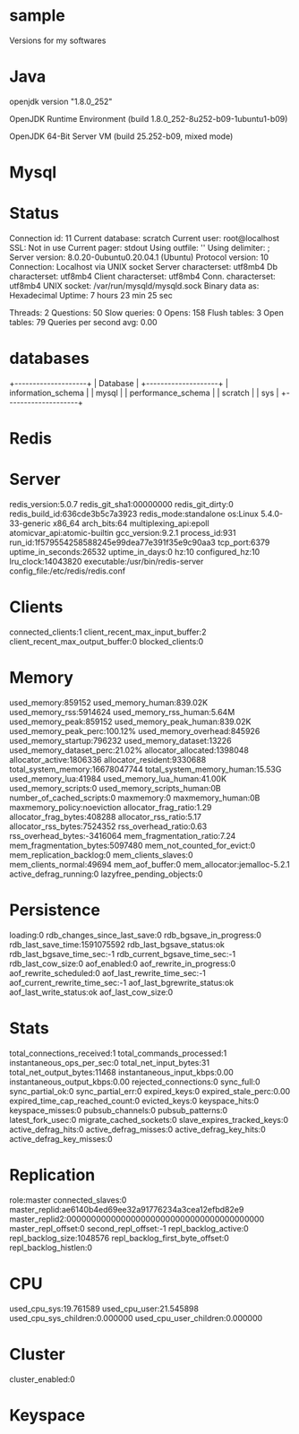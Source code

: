 # sample
Versions for my softwares

# Java

openjdk version "1.8.0_252"

OpenJDK Runtime Environment (build 1.8.0_252-8u252-b09-1ubuntu1-b09)

OpenJDK 64-Bit Server VM (build 25.252-b09, mixed mode)

# Mysql
# Status

Connection id:		11
Current database:	scratch
Current user:		root@localhost
SSL:			Not in use
Current pager:		stdout
Using outfile:		''
Using delimiter:	;
Server version:		8.0.20-0ubuntu0.20.04.1 (Ubuntu)
Protocol version:	10
Connection:		Localhost via UNIX socket
Server characterset:	utf8mb4
Db     characterset:	utf8mb4
Client characterset:	utf8mb4
Conn.  characterset:	utf8mb4
UNIX socket:		/var/run/mysqld/mysqld.sock
Binary data as:		Hexadecimal
Uptime:			7 hours 23 min 25 sec

Threads: 2  Questions: 50  Slow queries: 0  Opens: 158  Flush tables: 3  Open tables: 79  Queries per second avg: 0.00

# databases
+--------------------+
| Database           |
+--------------------+
| information_schema |
| mysql              |
| performance_schema |
| scratch            |
| sys                |
+--------------------+



# Redis

# Server
redis_version:5.0.7
redis_git_sha1:00000000
redis_git_dirty:0
redis_build_id:636cde3b5c7a3923
redis_mode:standalone
os:Linux 5.4.0-33-generic x86_64
arch_bits:64
multiplexing_api:epoll
atomicvar_api:atomic-builtin
gcc_version:9.2.1
process_id:931
run_id:1f579554258588245e99dea77e391f35e9c90aa3
tcp_port:6379
uptime_in_seconds:26532
uptime_in_days:0
hz:10
configured_hz:10
lru_clock:14043820
executable:/usr/bin/redis-server
config_file:/etc/redis/redis.conf

# Clients
connected_clients:1
client_recent_max_input_buffer:2
client_recent_max_output_buffer:0
blocked_clients:0

# Memory
used_memory:859152
used_memory_human:839.02K
used_memory_rss:5914624
used_memory_rss_human:5.64M
used_memory_peak:859152
used_memory_peak_human:839.02K
used_memory_peak_perc:100.12%
used_memory_overhead:845926
used_memory_startup:796232
used_memory_dataset:13226
used_memory_dataset_perc:21.02%
allocator_allocated:1398048
allocator_active:1806336
allocator_resident:9330688
total_system_memory:16678047744
total_system_memory_human:15.53G
used_memory_lua:41984
used_memory_lua_human:41.00K
used_memory_scripts:0
used_memory_scripts_human:0B
number_of_cached_scripts:0
maxmemory:0
maxmemory_human:0B
maxmemory_policy:noeviction
allocator_frag_ratio:1.29
allocator_frag_bytes:408288
allocator_rss_ratio:5.17
allocator_rss_bytes:7524352
rss_overhead_ratio:0.63
rss_overhead_bytes:-3416064
mem_fragmentation_ratio:7.24
mem_fragmentation_bytes:5097480
mem_not_counted_for_evict:0
mem_replication_backlog:0
mem_clients_slaves:0
mem_clients_normal:49694
mem_aof_buffer:0
mem_allocator:jemalloc-5.2.1
active_defrag_running:0
lazyfree_pending_objects:0

# Persistence
loading:0
rdb_changes_since_last_save:0
rdb_bgsave_in_progress:0
rdb_last_save_time:1591075592
rdb_last_bgsave_status:ok
rdb_last_bgsave_time_sec:-1
rdb_current_bgsave_time_sec:-1
rdb_last_cow_size:0
aof_enabled:0
aof_rewrite_in_progress:0
aof_rewrite_scheduled:0
aof_last_rewrite_time_sec:-1
aof_current_rewrite_time_sec:-1
aof_last_bgrewrite_status:ok
aof_last_write_status:ok
aof_last_cow_size:0

# Stats
total_connections_received:1
total_commands_processed:1
instantaneous_ops_per_sec:0
total_net_input_bytes:31
total_net_output_bytes:11468
instantaneous_input_kbps:0.00
instantaneous_output_kbps:0.00
rejected_connections:0
sync_full:0
sync_partial_ok:0
sync_partial_err:0
expired_keys:0
expired_stale_perc:0.00
expired_time_cap_reached_count:0
evicted_keys:0
keyspace_hits:0
keyspace_misses:0
pubsub_channels:0
pubsub_patterns:0
latest_fork_usec:0
migrate_cached_sockets:0
slave_expires_tracked_keys:0
active_defrag_hits:0
active_defrag_misses:0
active_defrag_key_hits:0
active_defrag_key_misses:0

# Replication
role:master
connected_slaves:0
master_replid:ae6140b4ed69ee32a91776234a3cea12efbd82e9
master_replid2:0000000000000000000000000000000000000000
master_repl_offset:0
second_repl_offset:-1
repl_backlog_active:0
repl_backlog_size:1048576
repl_backlog_first_byte_offset:0
repl_backlog_histlen:0

# CPU
used_cpu_sys:19.761589
used_cpu_user:21.545898
used_cpu_sys_children:0.000000
used_cpu_user_children:0.000000

# Cluster
cluster_enabled:0

# Keyspace
